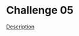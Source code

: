 # Challenge 05

[Description](https://www.notion.so/Desafio-02-Upload-de-imagens-4cf1c3b1c1ad4a66961b6e48558cc3b8#204af35361ac4417b291b03e4857428b)
